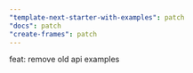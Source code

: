 ```yaml
---
"template-next-starter-with-examples": patch
"docs": patch
"create-frames": patch
---
```


feat: remove old api examples
